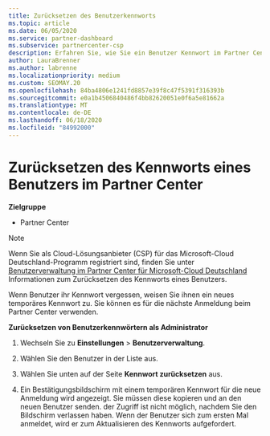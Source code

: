 ```yaml
---
title: Zurücksetzen des Benutzerkennworts
ms.topic: article
ms.date: 06/05/2020
ms.service: partner-dashboard
ms.subservice: partnercenter-csp
description: Erfahren Sie, wie Sie ein Benutzer Kennwort im Partner Center zurücksetzen. Benutzer erhalten ein temporäres Kennwort, wenn Sie sich das nächste Mal beim Partner Center anmelden.
author: LauraBrenner
ms.author: labrenne
ms.localizationpriority: medium
ms.custom: SEOMAY.20
ms.openlocfilehash: 84ba4806e1241fd8857e39f8c47f5391f316393b
ms.sourcegitcommit: e0a1b4506840486f4bb82620051e0f6a5e81662a
ms.translationtype: MT
ms.contentlocale: de-DE
ms.lasthandoff: 06/18/2020
ms.locfileid: "84992000"
---
```

# <a name="reset-a-users-password-in-partner-center"></a>Zurücksetzen des Kennworts eines Benutzers im Partner Center

**Zielgruppe**

- Partner Center

> [!NOTE]  
> Wenn Sie als Cloud-Lösungsanbieter (CSP) für das Microsoft-Cloud Deutschland-Programm registriert sind, finden Sie unter [Benutzerverwaltung im Partner Center für Microsoft-Cloud Deutschland](user-management-in-partner-center-for-microsoft-cloud-germany.md) Informationen zum Zurücksetzen des Kennworts eines Benutzers.

Wenn Benutzer ihr Kennwort vergessen, weisen Sie ihnen ein neues temporäres Kennwort zu. Sie können es für die nächste Anmeldung beim Partner Center verwenden.

**Zurücksetzen von Benutzerkennwörtern als Administrator**

1. Wechseln Sie zu **Einstellungen** &gt; **Benutzerverwaltung**.

2. Wählen Sie den Benutzer in der Liste aus.

3. Wählen Sie unten auf der Seite **Kennwort zurücksetzen** aus.

4. Ein Bestätigungsbildschirm mit einem temporären Kennwort für die neue Anmeldung wird angezeigt. Sie müssen diese kopieren und an den neuen Benutzer senden. der Zugriff ist nicht möglich, nachdem Sie den Bildschirm verlassen haben. Wenn der Benutzer sich zum ersten Mal anmeldet, wird er zum Aktualisieren des Kennworts aufgefordert.

